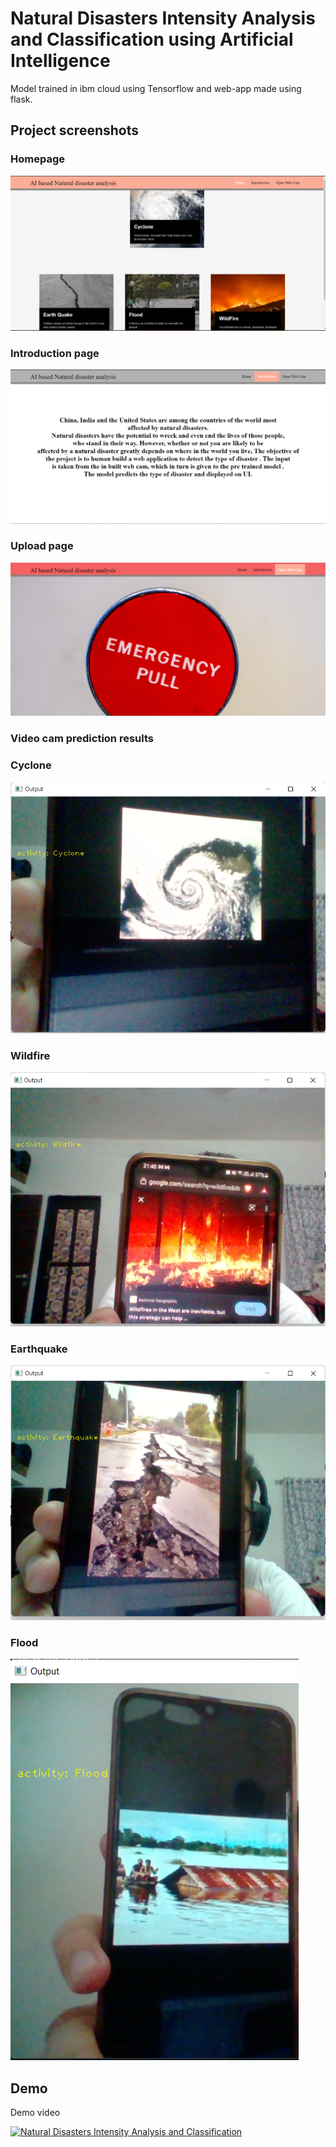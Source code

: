 # Natural Disasters Intensity Analysis and Classification using Artificial Intelligence

Model trained in ibm cloud using Tensorflow and web-app made using flask.

## Project screenshots

### Homepage
![Homepage](img/homepage.png)

### Introduction page
![Introduction page](img/Introduction.png)

### Upload page
![upload](img/Upload.png)

### Video cam prediction results

### Cyclone
![cyclone](img/Cyclone.png)

### Wildfire
![wildfire](img/Wildfire.png)

### Earthquake
![earthquake](img/Earthquake.png)

### Flood
![flood](img/Flood.png)


## Demo

Demo video

[![Natural Disasters Intensity Analysis and Classification](https://img.youtube.com/vi/DfwT4w6JSIg/0.jpg)](https://youtu.be/DfwT4w6JSIg)

